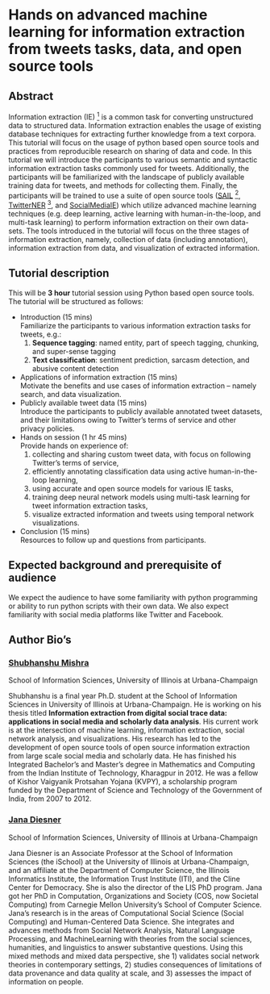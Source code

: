 # Hands on advanced machine learning for information extraction from tweets tasks, data, and open source tools

## Abstract

Information extraction (IE) [<sup>1</sup>] is a common task for converting unstructured data to structured data. Information extraction enables the usage of existing database techniques for extracting further knowledge from a text corpora. This tutorial will focus on the usage of python based open source tools and practices from reproducible research on sharing of data and code. In this tutorial we will introduce the participants to various semantic and syntactic information extraction tasks commonly used for tweets. Additionally, the participants will be familiarized with the landscape of publicly available training data for tweets, and methods for collecting them. Finally, the participants will be trained to use a suite of open source tools ([SAIL] [<sup>2</sup>], [TwitterNER] [<sup>3</sup>], and [SocialMediaIE]) which utilize advanced machine learning techniques (e.g. deep learning, active learning with human-in-the-loop, and multi-task learning) to perform information extraction on their own data-sets. The tools introduced in the tutorial will focus on the three stages of information extraction, namely, collection of data (including annotation), information extraction from data, and visualization of extracted information. 

[<sup>1</sup>]: https://doi.org/10.1561/1900000003 "Sunita Sarawagi. 2007. Information Extraction.Foundations and Trends®in Databases1, 3 (mar 2007), 261–377."
[<sup>2</sup>]: https://doi.org/10.1145/2700171.2791022 "Shubhanshu Mishra, Jana Diesner, Jason Byrne, and Elizabeth Surbeck. 2015. Sentiment Analysis with Incremental Human-in-the-Loop Learning andLexical Resource Customization. InProceedings of the 26th ACM Conference on Hypertext &#38; Social Media (HT ’15). ACM, New York, NY, USA,323–325."
[<sup>3</sup>]: https://www.aclweb.org/anthology/W16-3927 "Shubhanshu Mishra and Jana Diesner. 2016. Semi-supervised Named Entity Recognition in noisy-text. InProceedings of the 2nd Workshop on NoisyUser-generated Text (WNUT). The COLING 2016 Organizing Committee, Osaka, Japan, 203–212"
[SocialMediaIE]: https://github.com/socialmediaie
[TwitterNER]: https://github.com/napsternxg/TwitterNER
[SAIL]: https://github.com/uiuc-ischool-scanr/SAIL



## Tutorial description

This will be **3 hour** tutorial session using Python based open source tools. The tutorial will be structured as follows:

  - Introduction (15 mins)  
    Familiarize the participants to various information extraction tasks for tweets, e.g.:
    1.  **Sequence tagging**: named entity, part of speech tagging, chunking, and super-sense tagging
    2.  **Text classification**: sentiment prediction, sarcasm detection, and abusive content detection
  - Applications of information extraction (15 mins)  
    Motivate the benefits and use cases of information extraction – namely search, and data visualization.
  - Publicly available tweet data (15 mins)  
    Introduce the participants to publicly available annotated tweet datasets, and their limitations owing to Twitter’s terms of service
    and other privacy policies.
  - Hands on session (1 hr 45 mins)  
    Provide hands on experience of:
    1.  collecting and sharing custom tweet data, with focus on following Twitter’s terms of service,
    2.  efficiently annotating classification data using active human-in-the-loop learning,
    3.  using accurate and open source models for various IE tasks,
    4.  training deep neural network models using multi-task learning for tweet information extraction tasks,
    5.  visualize extracted information and tweets using temporal network visualizations.
  - Conclusion (15 mins)  
    Resources to follow up and questions from participants.

## Expected background and prerequisite of audience

We expect the audience to have some familiarity with python programming or ability to run python scripts with their own data. We also expect familiarity with social media platforms like Twitter and Facebook.

## Author Bio’s

### [Shubhanshu Mishra](https://shubhanshu.com)

School of Information Sciences, University of Illinois at Urbana-Champaign  

Shubhanshu is a final year Ph.D. student at the School of Information Sciences in University of Illinois at Urbana-Champaign. He is working on his thesis titled **Information extraction from digital social trace data: applications in social media and scholarly data analysis**. His current work is at the intersection of machine learning, information extraction, social network analysis, and visualizations. His research has led to the development of open source tools of open source information extraction from large scale social media and scholarly data. He has finished his Integrated Bachelor’s and Master’s degree in Mathematics and Computing from the Indian Institute of Technology, Kharagpur in 2012. He was a fellow of Kishor Vaigyanik Protsahan Yojana (KVPY), a scholarship program funded by the Department of Science and Technology of the Government of India, from 2007 to 2012.

### [Jana Diesner](http://jdiesnerlab.ischool.illinois.edu)

School of Information Sciences, University of Illinois at Urbana-Champaign  

Jana Diesner is an Associate Professor at the School of Information Sciences (the iSchool) at the University of Illinois at Urbana-Champaign, and an affiliate at the Department of Computer Science, the Illinois Informatics Institute, the Information Trust Institute (ITI), and the Cline Center for Democracy. She is also the director of the LIS PhD program. Jana got her PhD in Computation, Organizations and Society (COS, now Societal Computing) from Carnegie Mellon University’s School of Computer Science. Jana’s research is in the areas of Computational Social Science (Social Computing) and Human-Centered Data Science. She integrates and advances methods from Social Network Analysis, Natural Language Processing, and MachineLearning with theories from the social sciences, humanities, and linguistics to answer substantive questions. Using this mixed methods and mixed data perspective, she 1) validates social network theories in contemporary settings, 2) studies consequences of limitations of data provenance and data quality at scale, and 3) assesses the impact of information on people.
